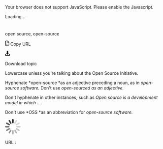 Your browser does not support JavaScript. Please enable the Javascript.

Loading...

# 

open source, open-source

![Copy URL](open-source_files/Copy.png)
Copy URL

![Download](open-source_files/Download.png)

Download topic

Lowercase unless you're talking about the Open Source Initiative. 

Hyphenate *open-source *as an adjective preceding a noun, as in *open-source software.* Don't use *open-sourced *as an adjective*.*

Don't hyphenate in other instances, such as *Open source is a development model in which ....*

Don't use *OSS *as an abbreviation for *open-source software.*

![In progress](open-source_files/activity-large.gif)

URL :
